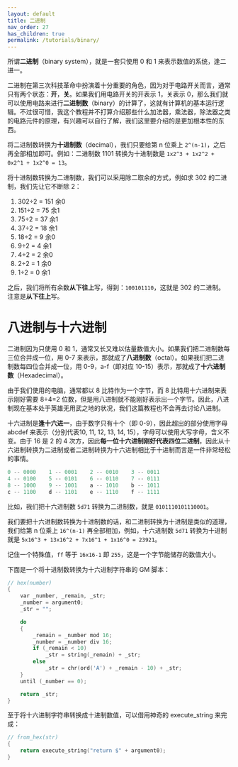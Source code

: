 ```yaml
---
layout: default
title: 二进制
nav_order: 27
has_children: true
permalink: /tutorials/binary/
---
```


所谓**二进制**（binary system），就是一套只使用 0 和 1 来表示数值的系统，逢二进一。

二进制在第三次科技革命中扮演着十分重要的角色，因为对于电路开关而言，通常只有两个状态：**开**，**关**。如果我们用电路开关的开表示 1，关表示 0，那么我们就可以使用电路来进行**二进制数**（binary）的计算了，这就有计算机的基本运行逻辑。不过很可惜，我这个教程并不打算介绍那些什么加法器，乘法器，除法器之类的电路元件的原理，有兴趣可以自行了解，我们这里要介绍的是更加根本性的东西。

将二进制数转换为**十进制数**（decimal），我们只要给第 n 位乘上 `2^(n-1)`，之后再全部相加即可。例如：二进制数 1101 转换为十进制数是 `1x2^3 + 1x2^2 + 0x2^1 + 1x2^0 = 13`。

将十进制数转换为二进制数，我们可以采用除二取余的方式，例如求 302 的二进制，我们先让它不断除 2：

1. 302÷2 = 151   余0
2. 151÷2 = 75   余1
3. 75÷2 = 37   余1
4. 37÷2 = 18   余1
5. 18÷2 = 9   余0
6. 9÷2 = 4   余1
7. 4÷2 = 2   余0
8. 2÷2 = 1   余0
9. 1÷2 = 0   余1

之后，我们将所有余数**从下往上**写，得到：`100101110`，这就是 302 的二进制。注意是**从下往上**写。

# 八进制与十六进制

二进制因为只使用 0 和 1，通常又长又难以估量数值大小。如果我们把二进制数每三位合并成一位，用 0-7 来表示，那就成了**八进制数**（octal）。如果我们把二进制数每四位合并成一位，用 0-9，a-f（即对应 10-15）表示，那就成了**十六进制数**（Hexadecimal）。

由于我们使用的电脑，通常都以 8 比特作为一个字节，而 8 比特用十六进制来表示刚好需要 8÷4=2 位数，但是用八进制就不能刚好表示出一个字节。因此，八进制现在基本处于英雄无用武之地的状况，我们这篇教程也不会再去讨论八进制。

十六进制是**逢十六进一**，由于数字只有十个（即 0-9），因此超出的部分使用字母 abcdef 来表示（分别代表10, 11, 12, 13, 14, 15），字母可以使用大写字母，含义不变。由于 16 是 2 的 4 次方，因此**每一位十六进制刚好代表四位二进制**，因此从十六进制转换为二进制或者二进制转换为十六进制相比于十进制而言是一件非常轻松的事情。

```c
0 -- 0000    1 -- 0001    2 -- 0010    3 -- 0011
4 -- 0100    5 -- 0101    6 -- 0110    7 -- 0111
8 -- 1000    9 -- 1001    a -- 1010    b -- 1011
c -- 1100    d -- 1101    e -- 1110    f -- 1111
```

比如，我们把十六进制数 `5d71` 转换为二进制数，就是 `0101110101110001`。

我们要把十六进制数转换为十进制数的话，和二进制转换为十进制是类似的道理，我们给第 n 位乘上 `16^(n-1)` 再全部相加，例如，十六进制数 `5d71` 转换为十进制就是 `5x16^3 + 13x16^2 + 7x16^1 + 1x16^0 = 23921`。

记住一个特殊值，`ff` 等于 `16x16-1` 即 `255`，这是一个字节能储存的数值大小。

下面是一个将十进制数转换为十六进制字符串的 GM 脚本：

```c
// hex(number)
{
    var _number, _remain, _str;
    _number = argument0;
    _str = "";

    do
    {
        _remain = _number mod 16;
        _number = _number div 16;
        if (_remain < 10)
            _str = string(_remain) + _str;
        else
            _str = chr(ord('A') + _remain - 10) + _str;
    }
    until (_number == 0);

    return _str;
}
```

至于将十六进制字符串转换成十进制数值，可以借用神奇的 execute_string 来完成：

```c
// from_hex(str)
{
    return execute_string("return $" + argument0);
}
```
